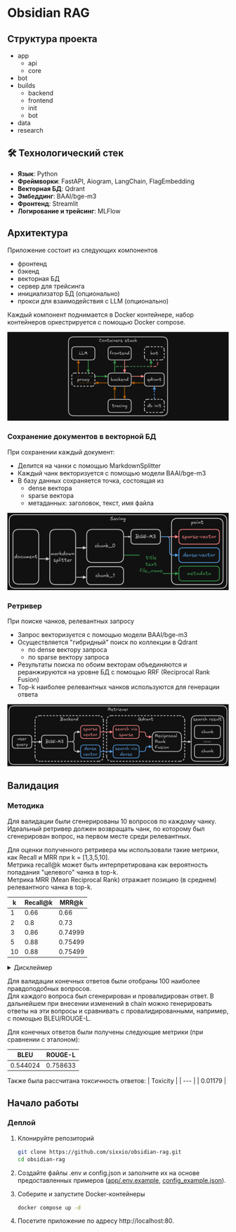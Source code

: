 # Obsidian RAG

## Структура проекта
- app
    - api
    - core
- bot
- builds
    - backend
    - frontend
    - init
    - bot
- data
- research

## 🛠 Технологический стек
- **Язык**: Python
- **Фреймворки**: FastAPI, Aiogram, LangChain, FlagEmbedding
- **Векторная БД**: Qdrant
- **Эмбеддинг**: BAAI/bge-m3
- **Фронтенд**: Streamlit
- **Логирование и трейсинг**: MLFlow

## Архитектура

Приложение состоит из следующих компонентов
- фронтенд
- бэкенд
- векторная БД
- сервер для трейсинга
- инициализатор БД (опционально)
- прокси для взаимодействия с LLM (опционально)

Каждый компонент поднимается в Docker контейнере, набор контейнеров оркестрируется с помощью Docker compose.

![alt text](img/stack.png)

### Сохранение документов в векторной БД

При сохранении каждый документ:
- Делится на чанки с помощью MarkdownSplitter
- Каждый чанк векторизуется с помощью модели BAAI/bge-m3
- В базу данных сохраняется точка, состоящая из
    - dense вектора
    - sparse вектора
    - метаданных: заголовок, текст, имя файла

![alt text](img/saving.png)

### Ретривер

При поиске чанков, релевантных запросу
- Запрос векторизуется с помощью модели BAAI/bge-m3
- Осуществляется "гибридный" поиск по коллекции в Qdrant
    - по dense вектору запроса
    - по sparse вектору запроса
- Результаты поиска по обоим векторам объединяются и реранжируются на уровне БД с помощью RRF (Reciprocal Rank Fusion)
- Top-k наиболее релевантных чанков используются для генерации ответа

![alt text](img/retriever.png)

## Валидация

### Методика
Для валидации были сгенерированы 10 вопросов по каждому чанку.  
Идеальный ретривер должен возвращать чанк, по которому был сгенерирован вопрос, на первом месте среди релевантных. 

Для оценки полученного ретривера мы использовали такие метрики, как Recall и MRR при k = [1,3,5,10].  
Метрика recall@k может быть интерпретирована как вероятность попадания "целевого" чанка в top-k.  
Метрика MRR (Mean Reciprocal Rank) отражает позицию (в среднем) релевантного чанка в top-k.  

| k | Recall@k | MRR@k |
| --- | --- | --- |
| 1 | 0.66 | 0.66 | 
| 2 | 0.8 | 0.73 | 
| 3 | 0.86 | 0.74999 | 
| 5 | 0.88 | 0.75499 | 
| 10| 0.88 | 0.75499 | 


<details>
<summary>Дисклеймер  </summary>  

Описанная методика оценивания качества ретривера применима далеко не всегда и подразумевает следующие допущения  
- Разрабатываемое RAG приложение в первую очередь ориентировано на ответы на простые вопросы, ответ на которые не "размазан" по нескольким чанкам  
- Информация, необходимая для ответа на вопрос, есть только в "целевом" чанке, по которому были сгенерированы вопросы, чанки не скучены в кластера и достаточно отличны друг от друга  

</details>

Для валидации конечных ответов были отобраны 100 наиболее правдоподобных вопросов.  
Для каждого вопроса был сгенерирован и провалидирован ответ.
В дальнейшем при внесении изменений в chain можно генерировать ответы на эти вопросы и сравнивать с провалидированными, например, с помощью BLEU/ROUGE-L.

Для конечных ответов были получены следующие метрики (при сравнении с эталоном):

| BLEU | ROUGE-L | 
| --- | --- |
| 0.544024 | 0.758633 | 

Также была рассчитана токсичность ответов:
| Toxicity | 
| --- |
| 0.01179 | 

## Начало работы

### Деплой

1.  Клонируйте репозиторий
    ```bash
    git clone https://github.com/sixxio/obsidian-rag.git
    cd obsidian-rag
    ```
2.  Создайте файлы .env и config.json и заполните их на основе предоставленных примеров ([app/.env.example](app/.env.example), [config_example.json](config_example.json)).

3.  Соберите и запустите Docker-контейнеры
    ```bash
    docker compose up -d
    ```

4.  Посетите приложение по адресу http://localhost:80.
